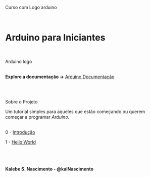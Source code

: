 Curso com Logo arduino

</br>
<h1> Arduino para Iniciantes </h1>
</br>


Arduino logo
</br></br>

**Explore a documentação ->** 
<a href="https://www.arduino.cc/reference/pt/">Arduino Documentação</a>

</br></br>

Sobre o Projeto

Um tutorial simples para aqueles que estão começando ou querem começar a programar *Arduino*.
</br></br>

0 - <a href="./0 - Introdução">Introdução</a>

1 - <a href="./1 - Hello World">Hello World</a>

</br></br>
<h4>Kalebe S. Nascimento - @kalNascimento</h4>
